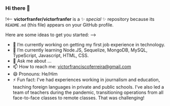 ### Hi there 👋

!<-- **victorfranfer/victorfranfer** is a ✨ _special_ ✨ repository because its `README.md` (this file) appears on your GitHub profile.

Here are some ideas to get you started: -->

- 🔭 I’m currently working on getting my first job experience in technology.
- 🌱 I’m currently learning Node.JS, Sequelize, MongoDB, MySQL, TypeScript, Javascript, HTML, CSS.
- 💬 Ask me about ...
- 📫 How to reach me: victorfranciscoferreira@gmail.com
- 😄 Pronouns: He/Him
- ⚡ Fun fact: I've had experiences working in journalism and education, teaching foreign languages in private and public schools. I've also led a team of teachers during the pandemic, transitioning operations from all face-to-face classes to remote classes. That was challenging!
